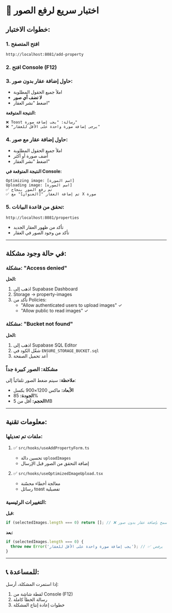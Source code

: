 # 🧪 اختبار سريع لرفع الصور

## خطوات الاختبار:

### 1. افتح المتصفح
```
http://localhost:8081/add-property
```

### 2. افتح Console (F12)

### 3. حاول إضافة عقار **بدون** صور:
- املأ جميع الحقول المطلوبة
- **لا تضف أي صور**
- اضغط "نشر العقار"

**النتيجة المتوقعة:**
```
❌ Toast رسالة: "يجب إضافة صورة"
❌ "يرجى إضافة صورة واحدة على الأقل للعقار"
```

### 4. حاول إضافة عقار **مع** صور:
- املأ جميع الحقول المطلوبة
- أضف صورة أو أكثر
- اضغط "نشر العقار"

**النتيجة المتوقعة في Console:**
```
Optimizing image: [اسم الصورة]
Uploading image: [اسم الصورة]
✅ تم رفع الصور بنجاح
✅ تم إضافة العقار "[العنوان]" مع X صورة
```

### 5. تحقق من قاعدة البيانات:
```
http://localhost:8081/properties
```
- تأكد من ظهور العقار الجديد
- تأكد من وجود الصور في العقار

---

## في حالة وجود مشكلة:

### مشكلة: "Access denied"
**الحل:**
1. اذهب إلى Supabase Dashboard
2. Storage → property-images
3. تأكد من Policies:
   - "Allow authenticated users to upload images" ✓
   - "Allow public to read images" ✓

### مشكلة: "Bucket not found"
**الحل:**
1. اذهب إلى Supabase SQL Editor
2. شغّل الكود في `ENSURE_STORAGE_BUCKET.sql`
3. أعد تحميل الصفحة

### مشكلة: الصور كبيرة جداً
**ملاحظة:** سيتم ضغط الصور تلقائياً إلى:
- **الأبعاد:** ماكس 1200×900 بكسل
- **الجودة:** 85%
- **الحجم:** أقل من 5MB

---

## معلومات تقنية:

### ملفات تم تعديلها:
1. ✅ `src/hooks/useAddPropertyForm.ts`
   - تحسين دالة `uploadImages`
   - إضافة التحقق من الصور قبل الإرسال

2. ✅ `src/hooks/useOptimizedImageUpload.tsx`
   - معالجة أخطاء محسّنة
   - رسائل toast تفصيلية

### التغييرات الرئيسية:

**قبل:**
```typescript
if (selectedImages.length === 0) return []; // ❌ يسمح بإضافة عقار بدون صور
```

**بعد:**
```typescript
if (selectedImages.length === 0) {
  throw new Error('يجب إضافة صورة واحدة على الأقل للعقار'); // ✅ يرفض
}
```

---

## 📞 للمساعدة:

إذا استمرت المشكلة، أرسل:
1. لقطة شاشة من Console (F12)
2. رسالة الخطأ كاملة
3. خطوات إعادة إنتاج المشكلة
